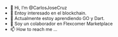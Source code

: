 - 👋 Hi, I’m @CarlosJoseCruz
- 👀 Entoy interesado en el blockchain.
- 🌱 Actualmente estoy aprendiendo GO y Dart.
- 💞️ Soy un colaborador en Flexcomer Marketplace
- 📫 How to reach me ...

<!---
CarlosJoseCruz/CarlosJoseCruz is a ✨ special ✨ repository because its `README.md` (this file) appears on your GitHub profile.
You can click the Preview link to take a look at your changes.
--->

